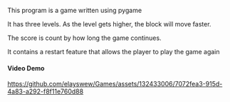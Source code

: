 This program is a game written using pygame

It has three levels. As the level gets higher, the block will move faster.

The score is count by how long the game continues.

It contains a restart feature that allows the player to play the game again


#### Video Demo

https://github.com/elayswew/Games/assets/132433006/7072fea3-915d-4a83-a292-f8f11e760d88

